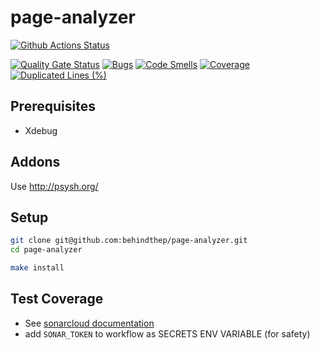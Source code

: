 # page-analyzer

[![Github Actions Status](https://github.com/behindthep/page-analyzer/actions/workflows/workflow.yml/badge.svg)](https://github.com/behindthep/page-analyzer/actions)

[![Quality Gate Status](https://sonarcloud.io/api/project_badges/measure?project=hexlet-boilerplates_php-package&metric=alert_status)](https://sonarcloud.io/summary/new_code?id=hexlet-boilerplates_php-package)
[![Bugs](https://sonarcloud.io/api/project_badges/measure?project=hexlet-boilerplates_php-package&metric=bugs)](https://sonarcloud.io/summary/new_code?id=hexlet-boilerplates_php-package)
[![Code Smells](https://sonarcloud.io/api/project_badges/measure?project=hexlet-boilerplates_php-package&metric=code_smells)](https://sonarcloud.io/summary/new_code?id=hexlet-boilerplates_php-package)
[![Coverage](https://sonarcloud.io/api/project_badges/measure?project=hexlet-boilerplates_php-package&metric=coverage)](https://sonarcloud.io/summary/new_code?id=hexlet-boilerplates_php-package)
[![Duplicated Lines (%)](https://sonarcloud.io/api/project_badges/measure?project=hexlet-boilerplates_php-package&metric=duplicated_lines_density)](https://sonarcloud.io/summary/new_code?id=hexlet-boilerplates_php-package)

## Prerequisites

* Xdebug

## Addons

Use <http://psysh.org/>

## Setup

```bash
git clone git@github.com:behindthep/page-analyzer.git
cd page-analyzer

make install
```

## Test Coverage

* See [sonarcloud documentation](https://docs.sonarsource.com/sonarqube-cloud/enriching/test-coverage/php-test-coverage/)
* add `SONAR_TOKEN` to workflow as SECRETS ENV VARIABLE (for safety)
